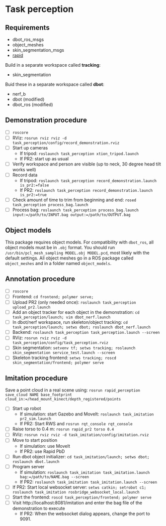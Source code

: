 # Task perception

## Requirements
- dbot_ros_msgs
- object_meshes
- skin_segmentation_msgs
- [rapid](https://github.com/jstnhuang/rapid)

Build in a separate workspace called **tracking**:
- skin_segmentation

Buid these in a separate workspace called **dbot**:
- nerf_b
- dbot (modified)
- dbot_ros (modified)

## Demonstration procedure
- [ ] `roscore`
- [ ] RViz: `rosrun rviz rviz -d task_perception/config/record_demonstration.rviz`
- [ ] Start up cameras
  - If tripod: `roslaunch task_perception xtion_tripod.launch`
  - If PR2: start up as usual
- [ ] Verify workspace and person are visible (up to neck, 30 degree head tilt works well)
- [ ] Record data
  - If tripod: `roslaunch task_perception record_demonstration.launch is_pr2:=false`
  - If PR2: `roslaunch task_perception record_demonstration.launch is_pr2:=true`
- [ ] Check amount of time to trim from beginning and end: `rosed task_perception process_bag.launch`
- [ ] Process bag: `roslaunch task_perception process_bag.launch input:=/path/to/INPUT.bag output:=/path/to/OUTPUT.bag`

## Object models
This package requires object models.
For compatibility with `dbot_ros`, all object models must be in `.obj` format.
You should run `/usr/bin/pcl_mesh_sampling MODEL.obj MODEL.pcd`, most likely with the default settings.
All object meshes go in a ROS package called `object_meshes` and in a folder named `object_models`.

## Annotation procedure
- [ ] `roscore`
- [ ] Frontend: `cd frontend; polymer serve;`
- [ ] Upload PR2 (only needed once): `roslaunch task_perception upload_pr2.launch`
- [ ] Add an object tracker for each object in the demonstration: `cd task_perception/launch; vim dbot_nerf.launch`
- [ ] In dbot/nerf workspace, run skeleton/object tracking: `cd task_perception/launch; setws dbot; roslaunch dbot_nerf.launch`
- [ ] Backend: `roslaunch task_perception task_perception.launch --screen`
- [ ] RViz: `rosrun rviz rviz -d task_perception/config/task_perception.rviz`
- [ ] Skin segmentation: `setvenv tf; setws tracking; roslaunch skin_segmentation service_test.launch --screen`
- [ ] Skeleton tracking frontend: `setws tracking; roscd skin_segmentation/frontend; polymer serve`

## Imitation procedure
Save a point cloud in a real scene using: `rosrun rapid_perception save_cloud NAME base_footprint cloud_in:=/head_mount_kinect/depth_registered/points`

- [ ] Start up robot
  - If simulation: start Gazebo and MoveIt: `roslaunch task_imitation pr2_sim.launch`
  - If PR2: Start RWS and `rosrun rqt_console rqt_console`
- [ ] Raise torso to 0.4 m: `rosrun rapid_pr2 torso 0.4`
- [ ] RViz: `rosrun rviz rviz -d task_imitation/config/imitation.rviz`
- [ ] Move to start position
  - If simulation: use MoveIt
  - If PR2: use Rapid PbD
- [ ] Run dbot object initializer: `cd task_imitation/launch; setws dbot; roslaunch dbot.launch`
- [ ] Program server
  - If simulation: `roslaunch task_imitation task_imitation.launch bag:=/path/to/NAME.bag --screen`
  - If PR2: `roslaunch task_imitation task_imitation.launch --screen`
- [ ] If PR2: Start local websocket server: `setws catkin; setrobot c1; roslaunch task_imitation rosbridge_websocket_local.launch`
- [ ] Start the frontend: `roscd task_perception/frontend; polymer serve`
- [ ] Visit http://localhost:8081/imitation and enter the bag file of the demonstration to execute
  - If PR2: When the websocket dialog appears, change the port to 9091.

